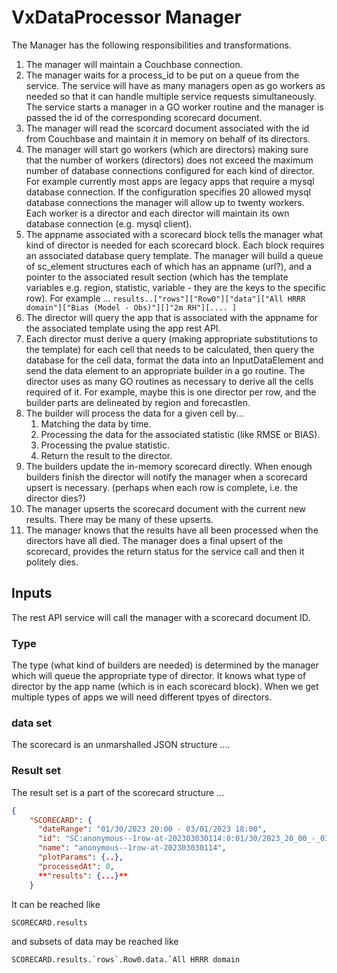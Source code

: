 # VxDataProcessor Manager

The Manager has the following responsibilities and transformations.

1. The manager will maintain a Couchbase connection.
1. The manager waits for a process_id to be put on a queue from the service. The service
will have as many managers open as go workers as needed so that it can handle multiple service
requests simultaneously. The service starts a manager in a GO worker routine and
the manager is passed the id of the corresponding scorecard document.
1. The manager will read the scorcard document associated with the id from Couchbase
and maintain it in memory on behalf of its directors.
1. The manager will start go workers (which are directors) making sure that the number of
workers (directors) does not exceed the maximum number of database connections
configured for each kind of director. For example currently most apps are legacy apps
that require a mysql database connection. If the configuration specifies 20 allowed mysql
database connections the manager will allow up to twenty workers. Each worker is a
director and each director will maintain its own database connection (e.g. mysql client).
1. The appname associated with a scorecard block tells the manager what kind of director is
needed for each scorecard block. Each block requires an associated database query template. The
manager will build a queue of sc_element structures each of which has an appname (url?),
and a pointer to the associated result section (which has the template variables e.g. region,
statistic, variable -  they are the keys to the specific row). For example
... ```results..["rows"]["Row0"]["data"]["All HRRR domain"]["Bias (Model - Obs)"][]"2m RH"][.... ]```
1. The director will query the app that is associated with the appname for the associated template
using the app rest API.
1. Each director must derive a query (making appropriate substitutions to the template) for each
cell that needs to be calculated, then query the database for the cell data, format the data
into an InputDataElement and send the data element to an appropriate builder in a go routine. The
director uses as many GO routines as necessary to derive all the cells required of it. For example,
maybe this is one director per row, and the builder parts are delineated by region and forecastlen.
1. The builder will process the data for a given cell by...
   1. Matching the data by time.
   2. Processing the data for the associated statistic (like RMSE or BIAS).
   3. Processing the pvalue statistic.
   4. Return the result to the director.
1. The builders update the in-memory scorecard directly. When enough builders finish
the director will notify the manager when a scorecard upsert is necessary.
(perhaps when each row is complete, i.e. the director dies?)
1. The manager upserts the scorecard document with the current new results. There may be many of these upserts.
1. The manager knows that the results have all been processed when the directors have all died. The
manager does a final upsert of the scorecard, provides the return status for the service call
and then it politely dies.

## Inputs

The rest API service will call the manager with a scorecard document ID.

### Type

The type (what kind of builders are needed) is determined by the manager which will queue the appropriate
type of director. It knows what type of director by the app name (which is in each scorecard block).
When we get multiple types of apps we will need different tpyes of directors.

### data set

The scorecard is an unmarshalled JSON structure ....

### Result set

The result set is a part of the scorecard structure ...

``` json
{
    "SCORECARD": {
      "dateRange": "01/30/2023 20:00 - 03/01/2023 18:00",
      "id": "SC:anonymous--1row-at-202303030114:0:01/30/2023_20_00_-_03/01/2023_18_00",
      "name": "anonymous--1row-at-202303030114",
      "plotParams": {..},
      "processedAt": 0,
      **"results": {...}**
    }
```

It can be reached like

```SCORECARD.results```

and subsets of data may be reached like

```SCORECARD.results.`rows`.Row0.data.`All HRRR domain```
